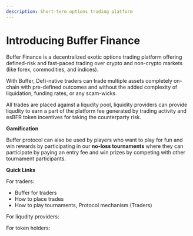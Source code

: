 ```yaml
---
description: Short-term options trading platform
---
```


# Introducing Buffer Finance 

Buffer Finance is a decentralized exotic options trading platform offering defined-risk and fast-paced trading over crypto and non-crypto markets (like forex, commodities, and indices).&#x20;

With Buffer, Defi-native traders can trade multiple assets completely on-chain with pre-defined outcomes and without the added complexity of liquidation, funding rates, or any scam-wicks.

All trades are placed against a liqudity pool, liquidity providers can provide liqudity to earn a part of the platform fee generated by trading activity and esBFR token incentives for taking the counterparty risk.

**Gamification**

Buffer protocol can also be used by players who want to play for fun and win rewards by participating in our **no-loss tournaments** where they can participate by paying an entry fee and win prizes by competing with other tournament participants.

**Quick Links**

For traders: 
- Buffer for traders 
- How to place trades
- How to play tournaments, Protocol mechanism (Traders)

For liqudity providers:&#x20;

For token holders:&#x20;
